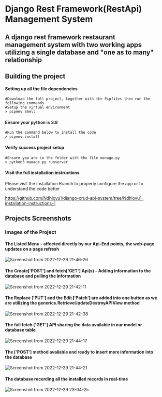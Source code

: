 # Django Rest Framework(RestApi) Management System
## A django rest framework restaurant management system with two working apps utilizing a single database and "one as to many" relationship

## Building the project
#### Setting up all the file dependencies
```shell
#Download the full project, together with the Pipfiles then run the following commands
#Setup the virtual environment
> pipenv shell
```

#### Ensure your python is 3.8
```shell
#Run the command below to install the code
> pipenv install
```
#### Verify success project setup
```shell
#Ensure you are in the folder with the file manage.py
> python3 manage.py runserver
```

#### Visit the full installation instructions

Please visit the installation Branch to properly configure the app or to understand the code better 

https://github.com/Ndhlovu1/django-crud-api-system/tree/Ndhlovu1-installation-instructions-1

## Projects Screenshots

### Images of the Project

#### The Listed Menu - affected directly by our Api-End points, the web-page updates on a page refresh
![Screenshot from 2022-12-29 21-46-26](https://user-images.githubusercontent.com/46927702/210011079-bc504e08-03a4-4e9a-8fe3-282233fa0194.png)


#### The Create['POST'] and fetch['GET'] Api(s) - Adding information to the database and pulling the information
![Screenshot from 2022-12-29 21-42-11](https://user-images.githubusercontent.com/46927702/210011332-a9d66d35-ca23-432c-b4cb-c8611504af44.png)


#### The Replace ['PUT'] and the Edit ['Patch'] are added into one button as we are utilizing the generics.RetrieveUpdateDestroyAPIView method
![Screenshot from 2022-12-29 21-42-38](https://user-images.githubusercontent.com/46927702/210011593-94afc907-2f8e-4a3a-b67f-99b487e018bc.png)


#### The full fetch ['GET'] API sharing the data available in our model or database table
![Screenshot from 2022-12-29 21-44-17](https://user-images.githubusercontent.com/46927702/210011673-0f24a1f8-aad6-44cd-9a04-f6c1a254b6ed.png)


#### The ['POST'] method available and ready to insert more information into the database
![Screenshot from 2022-12-29 21-44-21](https://user-images.githubusercontent.com/46927702/210011984-0266ab74-840e-48e4-ae96-47335941c8da.png)

#### The database recording all the installed records in real-time
![Screenshot from 2022-12-29 23-04-25](https://user-images.githubusercontent.com/46927702/210012043-948f925f-71e2-485d-978a-6ce8f9281177.png)
